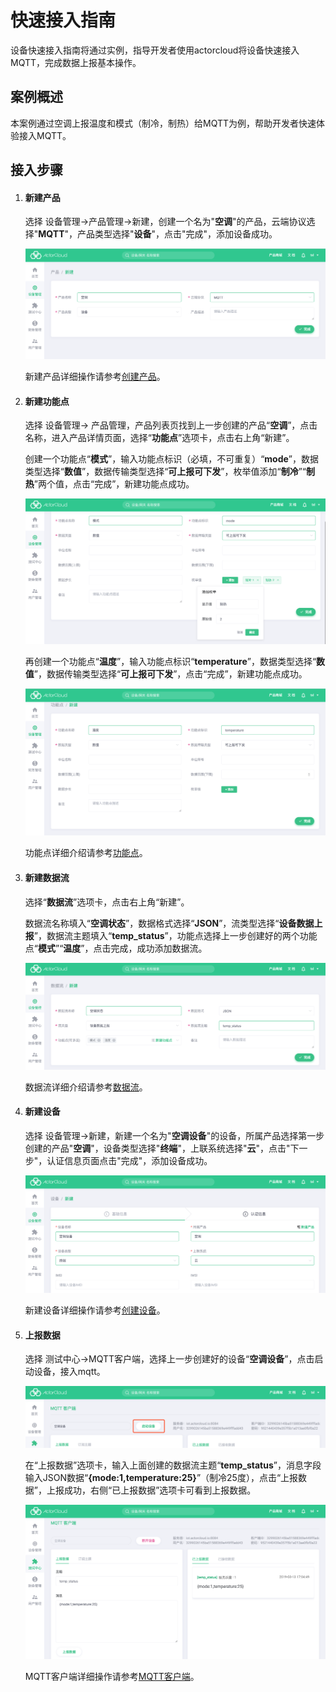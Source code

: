 # 快速接入指南

设备快速接入指南将通过实例，指导开发者使用actorcloud将设备快速接入MQTT，完成数据上报基本操作。

## 案例概述

本案例通过空调上报温度和模式（制冷，制热）给MQTT为例，帮助开发者快速体验接入MQTT。

## 接入步骤

1. #### 新建产品

   选择 设备管理->产品管理->新建，创建一个名为"**空调**"的产品，云端协议选择"**MQTT**"，产品类型选择"**设备**"，点击"完成"，添加设备成功。

   ![](../assets/example_product_create.png)

   新建产品详细操作请参考[创建产品](/device/product_create.md)。

2. #### 新建功能点

   选择 设备管理-> 产品管理，产品列表页找到上一步创建的产品“**空调**”，点击名称，进入产品详情页面，选择“**功能点**”选项卡，点击右上角“新建”。

   创建一个功能点“**模式**”，输入功能点标识（必填，不可重复）“**mode**”，数据类型选择“**数值**”，数据传输类型选择“**可上报可下发**”，枚举值添加“**制冷**”“**制热**”两个值，点击“完成”，新建功能点成功。

   ![](../assets/example_datapoint_create_1.png)

   再创建一个功能点“**温度**”，输入功能点标识“**temperature**”，数据类型选择“**数值**”，数据传输类型选择“**可上报可下发**”，点击“完成”，新建功能点成功。

   ![](../assets/example_datapoint_create_2.png)

   功能点详细介绍请参考[功能点](/device/product.md#功能点)。

3. #### 新建数据流

   选择“**数据流**”选项卡，点击右上角“新建”。

   数据流名称填入“**空调状态**”，数据格式选择“**JSON**”，流类型选择“**设备数据上报**”，数据流主题填入“**temp_status**”，功能点选择上一步创建好的两个功能点“**模式**”“**温度**”，点击完成，成功添加数据流。

   ![](../assets/example_stream_create.png)

   数据流详细介绍请参考[数据流](/device/product.md#数据流)。

4. #### 新建设备

   选择 设备管理->新建，新建一个名为"**空调设备**"的设备，所属产品选择第一步创建的产品"**空调**"，设备类型选择"**终端**"，上联系统选择"**云**"，点击"下一步"，认证信息页面点击"完成"，添加设备成功。

   ![](../assets/example_device_create.png)

   新建设备详细操作请参考[创建设备](/device/device_create.md)。

5. #### 上报数据

   选择 测试中心->MQTT客户端，选择上一步创建好的设备“**空调设备**”，点击启动设备，接入mqtt。

   ![](../assets/example_mqtt_run.png)

   在“上报数据”选项卡，输入上面创建的数据流主题“**temp_status**”，消息字段输入JSON数据“**{mode:1,temperature:25}**”（制冷25度），点击“上报数据”，上报成功，右侧“已上报数据”选项卡可看到上报数据。

   ![](../assets/example_mqtt_report.png)

   MQTT客户端详细操作请参考[MQTT客户端](/test_center/mqtt.md#mqtt-客户端)。

   